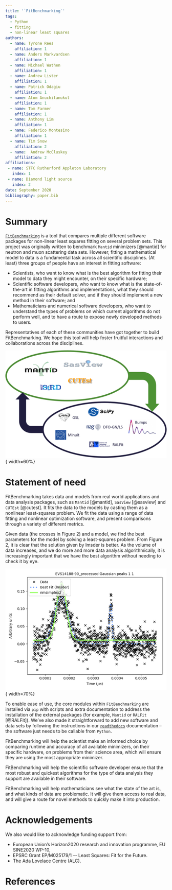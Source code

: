 ```yaml
---
title: '`FitBenchmarking`'
tags:
  - Python
  - fitting
  - non-linear least squares
authors:
  - name: Tyrone Rees
    affiliation: 1
  - name: Anders Markvardsen
    affiliation: 1
  - name: Michael Wathen
    affiliation: 1
  - name: Andrew Lister
    affiliation: 1
  - name: Patrick Odagiu
    affiliation: 1
  - name: Atom Anuchitanukul
    affiliation: 1
  - name: Tom Farmer
    affiliation: 1
  - name: Anthony Lim
    affiliation: 1
  - name: Federico Montesino
    affiliation: 1
  - name: Tim Snow
    affiliation: 2
  - name:  Andrew McCluskey
    affiliation: 2
affiliations:
 - name: STFC Rutherford Appleton Laboratory
   index: 1
 - name: Diamond light source
   index: 2
date: September 2020
bibliography: paper.bib
---
```

# Summary

[`FitBenchmarking`](https://fitbenchmarking.com/) is a tool that compares multiple different software packages for non-linear least squares fitting on several problem sets. This project was originally written to benchmark `Mantid` minimizers [@mantid] for neutron and muon scattering data sets. However, fitting a mathematical model to data is a fundamental task across all scientific disciplines. (At least) three groups of people have an interest in fitting software:

* Scientists, who want to know what is the best algorithm for fitting their model to data they might encounter, on their specific hardware;
* Scientific software developers, who want to know what is the state-of-the-art in fitting algorithms and implementations, what they should recommend as their default solver, and if they should implement a new method in their software; and
* Mathematicians and numerical software developers, who want to understand the types of problems on which current algorithms do not perform well, and to have a route to expose newly developed methods to users.

Representatives of each of these communities have got together to build FitBenchmarking. We hope this tool will help foster fruitful interactions and collaborations across the disciplines.

![Concept](figures/FitBenchmarkingConcept.png){ width=60%}


# Statement of need

FitBenchmarking takes data and models from real world applications and data analysis packages, such as `Mantid` [@mantid], `SasView` [@sasview] and `CUTEst` [@cutest]. It fits the data to the models by casting them as a nonlinear least-squares problem. We fit the data using a range of data fitting and nonlinear optimization software, and present comparisons through a variety of different metrics.

Given data (the crosses in Figure 2) and a model, we find the best parameters for the model by solving a least-squares problem. From Figure 2, it is clear that the solution given by lmsder is better. As the volume of data increases, and we do more and more data analysis algorithmically, it is increasingly important that we have the best algorithm without needing to check it by eye.

![Concept](figures/nmsimplex2_fit_for_EVS14188-90_processed_Gaussian_peaks_1_1.png){ width=70%}


To enable ease of use, the core modules within `FitBenchmarking` are installed via `pip` with scripts and extra documentation to address the installation of the external packages (for example, `Mantid` or `RALFit` [@RALFit]). We’ve also made it straightforward to add new software and data sets by following the instructions in our [`readthedocs`](https://fitbenchmarking.readthedocs.io/en/latest/index.html) documentation – the software just needs to be callable from `Python`.

<!-- When fitting a function to experimental or simulated data, the minimizer is the
method that adjusts the function parameters so that the model fits the data as
closely as possible. The concept of how close a fit is to the data is defined by
the cost function. The cost function is defined as follows:
$$\sum_i \left(\frac{y_i^{\text{obs}} - y_i^{}}{\sigma_i}\right)^2.$$
where $y_i$ is shorthand for $y(x_i)$, i.e. the $y$-value calculated at the observed value $x_i$ from a model,
and $y_i^{\text{obs}}$ and $\sigma_i$ are the observed value and observed/estimated error value at $x_i$ respectively.
 -->

FitBenchmarking will help the scientist make an informed choice by comparing runtime and accuracy of all available minimizers, on their specific hardware, on problems from their science area, which will ensure they are using the most appropriate minimizer.

FitBenchmarking will help the scientific software developer ensure that the most robust and quickest algorithms for the type of data analysis they support are available in their software.

FitBenchmarking will help mathematicians see what the state of the art is, and what kinds of data are problematic. It will give them access to real data, and will give a route for novel methods to quickly make it into production.

# Acknowledgements

We also would like to acknowledge funding support from:

* European Union’s Horizon2020 research and innovation programme, EU SINE2020 WP-10,
* EPSRC Grant EP/M025179/1 -- Least Squares: Fit for the Future.
* The Ada Lovelace Centre (ALC).

# References
